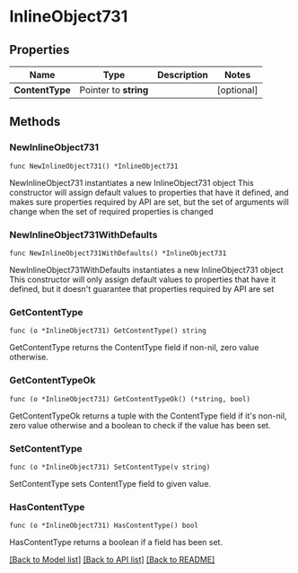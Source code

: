 # InlineObject731

## Properties

Name | Type | Description | Notes
------------ | ------------- | ------------- | -------------
**ContentType** | Pointer to **string** |  | [optional] 

## Methods

### NewInlineObject731

`func NewInlineObject731() *InlineObject731`

NewInlineObject731 instantiates a new InlineObject731 object
This constructor will assign default values to properties that have it defined,
and makes sure properties required by API are set, but the set of arguments
will change when the set of required properties is changed

### NewInlineObject731WithDefaults

`func NewInlineObject731WithDefaults() *InlineObject731`

NewInlineObject731WithDefaults instantiates a new InlineObject731 object
This constructor will only assign default values to properties that have it defined,
but it doesn't guarantee that properties required by API are set

### GetContentType

`func (o *InlineObject731) GetContentType() string`

GetContentType returns the ContentType field if non-nil, zero value otherwise.

### GetContentTypeOk

`func (o *InlineObject731) GetContentTypeOk() (*string, bool)`

GetContentTypeOk returns a tuple with the ContentType field if it's non-nil, zero value otherwise
and a boolean to check if the value has been set.

### SetContentType

`func (o *InlineObject731) SetContentType(v string)`

SetContentType sets ContentType field to given value.

### HasContentType

`func (o *InlineObject731) HasContentType() bool`

HasContentType returns a boolean if a field has been set.


[[Back to Model list]](../README.md#documentation-for-models) [[Back to API list]](../README.md#documentation-for-api-endpoints) [[Back to README]](../README.md)


